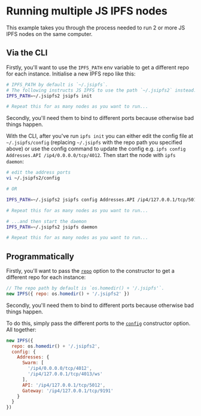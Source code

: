 # Running multiple JS IPFS nodes

This example takes you through the process needed to run 2 or more JS IPFS nodes on the same computer.

## Via the CLI

Firstly, you'll want to use the `IPFS_PATH` env variable to get a different repo for each instance. Initialise a new IPFS repo like this:

```sh
# IPFS_PATH by default is `~/.jsipfs`.
# The following instructs JS IPFS to use the path `~/.jsipfs2` instead:
IPFS_PATH=~/.jsipfs2 jsipfs init

# Repeat this for as many nodes as you want to run...
```

Secondly, you'll need them to bind to different ports because otherwise bad things happen.

With the CLI, after you've run `ipfs init` you can either edit the config file at `~/.jsipfs/config` (replacing `~/.jsipfs` with the repo path you specified above) or use the config command to update the config e.g. `ipfs config Addresses.API /ip4/0.0.0.0/tcp/4012`. Then start the node with `ipfs daemon`:

```sh
# edit the address ports
vi ~/.jsipfs2/config

# OR

IPFS_PATH=~/.jsipfs2 jsipfs config Addresses.API /ip4/127.0.0.1/tcp/5012

# Repeat this for as many nodes as you want to run...
```

```sh
# ...and then start the daemon
IPFS_PATH=~/.jsipfs2 jsipfs daemon

# Repeat this for as many nodes as you want to run...
```

## Programmatically

Firstly, you'll want to pass the [`repo`](https://github.com/ipfs/js-ipfs#optionsrepo) option to the constructor to get a different repo for each instance:

```js
// The repo path by default is `os.homedir() + '/.jsipfs'`.
new IPFS({ repo: os.homedir() + '/.jsipfs2' })
```

Secondly, you'll need them to bind to different ports because otherwise bad things happen.

To do this, simply pass the different ports to the [`config`](https://github.com/ipfs/js-ipfs#optionsconfig) constructor option. All together:

```js
new IPFS({
  repo: os.homedir() + '/.jsipfs2',
  config: {
    Addresses: {
      Swarm: [
        '/ip4/0.0.0.0/tcp/4012',
        '/ip4/127.0.0.1/tcp/4013/ws'
      ],
      API: '/ip4/127.0.0.1/tcp/5012',
      Gateway: '/ip4/127.0.0.1/tcp/9191'
    }
  }
})
```
